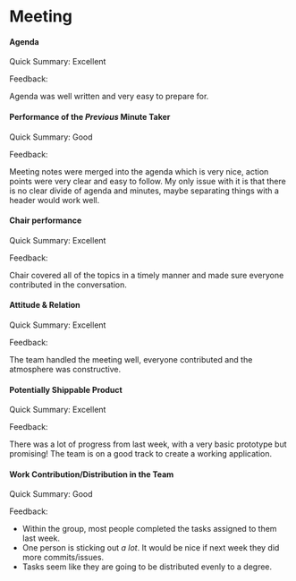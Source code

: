 # Meeting

#### Agenda 

Quick Summary: Excellent

Feedback:

Agenda was well written and very easy to prepare for. 


#### Performance of the *Previous* Minute Taker

Quick Summary: Good

Feedback: 

Meeting notes were merged into the agenda which is very nice, action points were very clear and easy to follow. My only issue with it is that there is no clear divide of agenda and minutes, maybe separating things with a header would work well.


#### Chair performance

Quick Summary: Excellent 

Feedback: 

Chair covered all of the topics in a timely manner and made sure everyone contributed in the conversation.


#### Attitude & Relation

Quick Summary: Excellent

Feedback: 

The team handled the meeting well, everyone contributed and the atmosphere was constructive.

#### Potentially Shippable Product

Quick Summary: Excellent

Feedback: 

There was a lot of progress from last week, with a very basic prototype but promising!
The team is on a good track to create a working application.


#### Work Contribution/Distribution in the Team

Quick Summary: Good

Feedback: 

- Within the group, most people completed the tasks assigned to them last week.
- One person is sticking out *a lot*. It would be nice if next week they did more commits/issues.
- Tasks seem like they are going to be distributed evenly to a degree.


